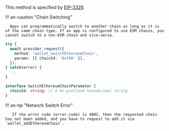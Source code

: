 This method is specified by [EIP-3326](https://eips.ethereum.org/EIPS/eip-3326).

!!! an-caution "Chain Switching"

      Apps can programmatically switch to another chain as long as it is of the same chain type. If an app is configured to use EVM chains, you cannot switch to a non-EVM chain and vice-versa.

```ts hl_lines="3"
try {
  await provider.request({
    method: 'wallet_switchEthereumChain',
    params: [{ chainId: '0xf00' }],
  });
} catch(error) {
  ...
}

interface SwitchEthereumChainParameter {
  chainId: string; // A 0x-prefixed hexadecimal string
}
```

!!! an-tip "Network Switch Error"

       If the error code (error.code) is 4902, then the requested chain has not been added, and you have to request to add it via `wallet_addEthereumChain`.